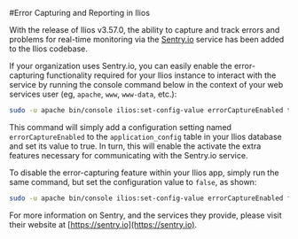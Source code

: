 #Error Capturing and Reporting in Ilios

With the release of Ilios v3.57.0, the ability to capture and track errors and problems for real-time monitoring via the [Sentry.io](https://docs.sentry.io/) service has been added to the Ilios codebase.

If your organization uses Sentry.io, you can easily enable the error-capturing functionality required for your Ilios instance to interact with the service by running the console command below in the context of your web services user (eg, `apache`, `www`, `www-data`, etc.):

```bash
sudo -u apache bin/console ilios:set-config-value errorCaptureEnabled true
```

This command will simply add a configuration setting named `errorCaptureEnabled` to the `application_config` table in your Ilios database and set its value to true.  In turn, this will enable the activate the extra features necessary for communicating with the Sentry.io service.

To disable the error-capturing feature within your Ilios app, simply run the same command, but set the configuration value to `false`, as shown:

 ```bash
 sudo -u apache bin/console ilios:set-config-value errorCaptureEnabled false
 ```
 
 For more information on Sentry, and the services they provide, please visit their website at [https://sentry.io](https://sentry.io).

